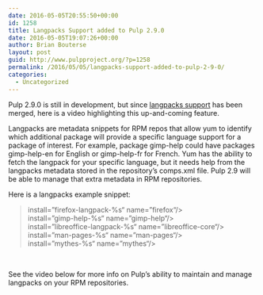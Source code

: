 ```yaml
---
date: 2016-05-05T20:55:50+00:00
id: 1258
title: Langpacks Support added to Pulp 2.9.0
date: 2016-05-05T19:07:26+00:00
author: Brian Bouterse
layout: post
guid: http://www.pulpproject.org/?p=1258
permalink: /2016/05/05/langpacks-support-added-to-pulp-2-9-0/
categories:
  - Uncategorized
---
```

<!-- more -->
Pulp 2.9.0 is still in development, but since [langpacks support](https://pulp.plan.io/issues/1367) has been merged, here is a video highlighting this up-and-coming feature.

Langpacks are metadata snippets for RPM repos that allow yum to identify which additional package will provide a specific language support for a package of interest. For example, package gimp-help could have packages gimp-help-en for English or gimp-help-fr for French. Yum has the ability to fetch the langpack for your specific language, but it needs help from the langpacks metadata stored in the repository&#8217;s comps.xml file. Pulp 2.9 will be able to manage that extra metadata in RPM repositories.

Here is a langpacks example snippet:

> <div class="line">
>   <span class="html-tag"><langpacks></span>
> </div>
> 
> <div class="collapsible-content">
>   <div class="line">
>     <span class="html-tag"><match<span class="html-attribute"> <span class="html-attribute-name">install</span>=&#8221;<span class="html-attribute-value">firefox-langpack-%s</span>&#8220;</span><span class="html-attribute"> <span class="html-attribute-name">name</span>=&#8221;<span class="html-attribute-value">firefox</span>&#8220;</span>/></span>
>   </div>
>   
>   <div class="line">
>     <span class="html-tag"><match<span class="html-attribute"> <span class="html-attribute-name">install</span>=&#8221;<span class="html-attribute-value">gimp-help-%s</span>&#8220;</span><span class="html-attribute"> <span class="html-attribute-name">name</span>=&#8221;<span class="html-attribute-value">gimp-help</span>&#8220;</span>/></span>
>   </div>
>   
>   <div class="line">
>     <span class="html-tag"><match<span class="html-attribute"> <span class="html-attribute-name">install</span>=&#8221;<span class="html-attribute-value">libreoffice-langpack-%s</span>&#8220;</span><span class="html-attribute"> <span class="html-attribute-name">name</span>=&#8221;<span class="html-attribute-value">libreoffice-core</span>&#8220;</span>/></span>
>   </div>
>   
>   <div class="line">
>     <span class="html-tag"><match<span class="html-attribute"> <span class="html-attribute-name">install</span>=&#8221;<span class="html-attribute-value">man-pages-%s</span>&#8220;</span><span class="html-attribute"> <span class="html-attribute-name">name</span>=&#8221;<span class="html-attribute-value">man-pages</span>&#8220;</span>/></span>
>   </div>
>   
>   <div class="line">
>     <span class="html-tag"><match<span class="html-attribute"> <span class="html-attribute-name">install</span>=&#8221;<span class="html-attribute-value">mythes-%s</span>&#8220;</span><span class="html-attribute"> <span class="html-attribute-name">name</span>=&#8221;<span class="html-attribute-value">mythes</span>&#8220;</span>/></span>
>   </div>
> </div>
> 
> <div class="line">
>   <span class="html-tag"></langpacks></span>
> </div>

&nbsp;

See the video below for more info on Pulp&#8217;s ability to maintain and manage langpacks on your RPM repositories.